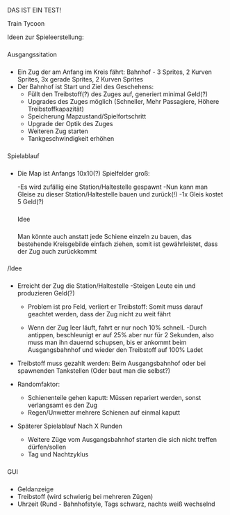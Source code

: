 DAS IST EIN TEST!

Train Tycoon

Ideen zur Spieleerstellung:
###
Ausgangssitation
###
- Ein Zug der am Anfang im Kreis fährt: Bahnhof - 3 Sprites, 2 Kurven Sprites, 3x gerade Sprites, 2 Kurven Sprites
- Der Bahnhof ist Start und Ziel des Geschehens:
	- Füllt den Treibstoff(?) des Zuges auf, generiert minimal Geld(?)
	- Upgrades des Zuges möglich (Schneller, Mehr Passagiere, Höhere Treibstoffkapazität)
	- Speicherung Mapzustand/Spielfortschritt
	- Upgrade der Optik des Zuges
	- Weiteren Zug starten
	- Tankgeschwindigkeit erhöhen
 
###
Spielablauf
###
- Die Map ist Anfangs 10x10(?) Spielfelder groß:

	-Es wird zufällig eine Station/Haltestelle gespawnt
	-Nun kann man Gleise zu dieser Station/Haltestelle bauen und zurück(!)
		-1x Gleis kostet 5 Geld(?)
	###
	Idee
	###
	Man könnte auch anstatt jede Schiene einzeln zu bauen, das bestehende Kreisgebilde einfach ziehen, somit ist gewährleistet, dass der Zug auch zurückkommt
 ###
 /Idee
 ###

- Erreicht der Zug die Station/Haltestelle
	-Steigen Leute ein und produzieren Geld(?)

	- Problem ist pro Feld, verliert er Treibstoff: Somit muss darauf geachtet werden, dass der Zug nicht zu weit fährt

	- Wenn der Zug leer läuft, fahrt er nur noch 10% schnell.
		-Durch antippen, beschleunigt er auf 25% aber nur für 2 Sekunden, also muss man ihn dauernd schupsen, bis er ankommt beim Ausgangsbahnhof und wieder den Treibstoff auf 100% Ladet



- Treibstoff muss gezahlt werden: Beim Ausgangsbahnhof oder bei spawnenden Tankstellen (Oder baut man die selbst?)

- Randomfaktor: 
	- Schienenteile gehen kaputt: Müssen repariert werden, sonst verlangsamt es den Zug
	- Regen/Unwetter mehrere Schienen auf einmal kaputt

- Späterer Spielablauf Nach X Runden
	- Weitere Züge vom Ausgangsbahnhof starten die sich nicht treffen dürfen/sollen
	- Tag und Nachtzyklus

###
GUI
###

- Geldanzeige
- Treibstoff (wird schwierig bei mehreren Zügen)
- Uhrzeit (Rund - Bahnhofstyle, Tags schwarz,
nachts weiß wechselnd

